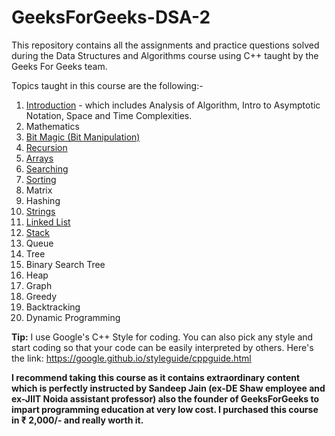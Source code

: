 # GeeksForGeeks-DSA-2
This repository contains all the assignments and practice questions solved during the Data Structures and Algorithms course using C++ taught by the Geeks For Geeks team.

Topics taught in this course are the following:-

1) [Introduction](https://github.com/FazeelUsmani/GeeksForGeeks-DSA-2/tree/master/01%20Analysis%20of%20Algorithms) - which includes Analysis of Algorithm, Intro to Asymptotic Notation, Space and Time Complexities.
2) Mathematics
3) [Bit Magic (Bit Manipulation)](https://github.com/FazeelUsmani/GeeksForGeeks-DSA-2/tree/master/03%20Bit%20Manipulation)
4) [Recursion](https://github.com/FazeelUsmani/GeeksForGeeks-DSA-2/tree/master/4%20Recursion)
5) [Arrays](https://github.com/FazeelUsmani/GeeksForGeeks-DSA-2/tree/master/5%20Arrays)
6) [Searching](https://github.com/FazeelUsmani/GeeksForGeeks-DSA-2/tree/master/6%20Searching)
7) [Sorting](https://github.com/FazeelUsmani/GeeksForGeeks-DSA-2/tree/master/07%20Sorting)
8) Matrix
9) Hashing
10) [Strings](https://github.com/FazeelUsmani/GeeksForGeeks-DSA-2/tree/master/10%20Strings)
11) [Linked List](https://github.com/FazeelUsmani/GeeksForGeeks-DSA-2/tree/master/11%20Linked%20List)
12) [Stack](https://github.com/FazeelUsmani/GeeksForGeeks-DSA-2/tree/master/12%20Stacks)
13) Queue
14) Tree
15) Binary Search Tree
16) Heap
17) Graph
18) Greedy
19) Backtracking
20) Dynamic Programming

**Tip:** I use Google's C++ Style for coding. You can also pick any style and start coding so that your code can be easily interpreted by others. 
Here's the link: https://google.github.io/styleguide/cppguide.html



**I recommend taking this course as it contains extraordinary content which is perfectly instructed by Sandeep Jain (ex-DE Shaw employee and ex-JIIT Noida assistant professor) also the founder of GeeksForGeeks to impart programming education at very low cost. I purchased this course in ₹ 2,000/- and really worth it.**

